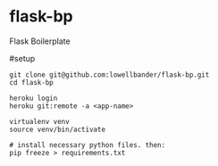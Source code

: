 flask-bp
========

Flask Boilerplate

#setup
````
git clone git@github.com:lowellbander/flask-bp.git
cd flask-bp

heroku login
heroku git:remote -a <app-name>

virtualenv venv
source venv/bin/activate

# install necessary python files. then:
pip freeze > requirements.txt
````

